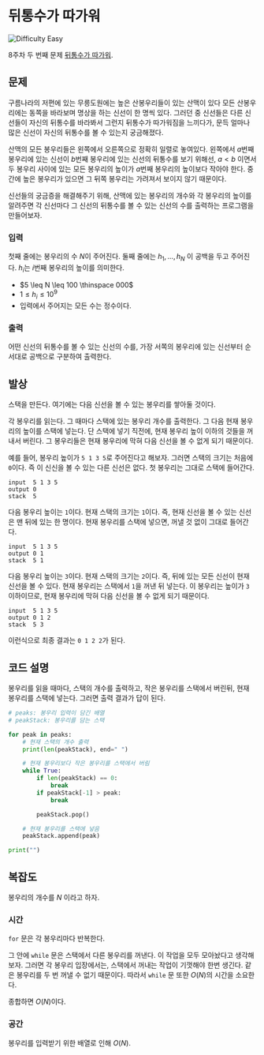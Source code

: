 # 뒤통수가 따가워

![Difficulty Easy](https://img.shields.io/badge/Difficulty-Easy-green)

8주차 두 번째 문제 [뒤통수가 따가워][problem].

[problem]: https://edu.goorm.io/learn/lecture/33428/%EC%95%8C%EA%B3%A0%EB%A6%AC%EC%A6%98-%EB%A8%BC%EB%8D%B0%EC%9D%B4-%EC%B1%8C%EB%A6%B0%EC%A7%80-%EC%8B%9C%EC%A6%8C1/lesson/1686052/8%EC%A3%BC%EC%B0%A8-%EB%AC%B8%EC%A0%9C-2-%EB%92%A4%ED%86%B5%EC%88%98%EA%B0%80-%EB%94%B0%EA%B0%80%EC%9B%8C



## 문제

구름나라의 저편에 있는 무릉도원에는 높은 산봉우리들이 있는 산맥이 있다
모든 산봉우리에는 동쪽을 바라보며 명상을 하는 신선이 한 명씩 있다.
그러던 중 신선들은 다른 신선들이 자신의 뒤통수를 바라봐서 그런지 뒤통수가 따가워짐을 느끼다가, 문득 얼마나 많은 신선이 자신의 뒤통수를 볼 수 있는지 궁금해졌다.

산맥의 모든 봉우리들은 왼쪽에서 오른쪽으로 정확히 일렬로 놓여있다.
왼쪽에서 $a$번째 봉우리에 있는 신선이 $b$번째 봉우리에 있는 신선의 뒤통수를 보기 위해선, $a < b$ 이면서 두 봉우리 사이에 있는 모든 봉우리의 높이가 $a$번째 봉우리의 높이보다 작아야 한다.
중간에 높은 봉우리가 있으면 그 뒤쪽 봉우리는 가려져서 보이지 않기 때문이다.

신선들의 궁금증을 해결해주기 위해, 산맥에 있는 봉우리의 개수와 각 봉우리의 높이를 알려주면 각 신선마다 그 신선의 뒤통수를 볼 수 있는 신선의 수를 출력하는 프로그램을 만들어보자.

### 입력

첫째 줄에는 봉우리의 수 $N$이 주어진다.
둘째 줄에는 $h_1, \dots, h_N$ 이 공백을 두고 주어진다.
$h_i$는 $i$번째 봉우리의 높이를 의미한다.

- $5 \leq N \leq 100 \thinspace 000$
- $1 \leq h_i \leq 10^9$
- 입력에서 주어지는 모든 수는 정수이다.

### 출력

어떤 신선의 뒤통수를 볼 수 있는 신선의 수를, 가장 서쪽의 봉우리에 있는 신선부터 순서대로 공백으로 구분하여 출력한다.



## 발상

스택을 만든다.
여기에는 다음 신선을 볼 수 있는 봉우리를 쌓아둘 것이다.

각 봉우리를 읽는다.
그 때마다 스택에 있는 봉우리 개수를 출력한다.
그 다음 현재 봉우리의 높이를 스택에 넣는다.
단 스택에 넣기 직전에, 현재 봉우리 높이 이하의 것들을 꺼내서 버린다.
그 봉우리들은 현재 봉우리에 막혀 다음 신선을 볼 수 없게 되기 때문이다.

예를 들어, 봉우리 높이가 `5 1 3 5`로 주어진다고 해보자.
그러면 스택의 크기는 처음에 `0`이다.
즉 이 신신을 볼 수 있는 다른 신선은 없다.
첫 봉우리는 그대로 스택에 들어간다.

```
input  5 1 3 5
output 0
stack  5
```

다음 봉우리 높이는 `1`이다.
현재 스택의 크기는 `1`이다.
즉, 현재 신선을 볼 수 있는 신선은 맨 뒤에 있는 한 명이다.
현재 봉우리를 스택에 넣으면, 꺼낼 것 없이 그대로 들어간다.

```
input  5 1 3 5
output 0 1
stack  5 1
```

다음 봉우리 높이는 `3`이다.
현재 스택의 크기는 `2`이다.
즉, 뒤에 있는 모든 신선이 현재 신선을 볼 수 있다.
현재 봉우리는 스택에서 `1`을 꺼낸 뒤 넣는다.
이 봉우리는 높이가 `3` 이하이므로, 현재 봉우리에 막혀 다음 신선을 볼 수 없게 되기 때문이다.

```
input  5 1 3 5
output 0 1 2
stack  5 3
```

이런식으로 최종 결과는 `0 1 2 2`가 된다.



## 코드 설명

봉우리를 읽을 때마다, 스택의 개수를 출력하고, 작은 봉우리를 스택에서 버린뒤, 현재 봉우리를 스택에 넣는다.
그러면 출력 결과가 답이 된다.

```python
# peaks: 봉우리 입력이 담긴 배열
# peakStack: 봉우리를 담는 스택

for peak in peaks:
    # 현재 스택의 개수 출력
    print(len(peakStack), end=" ")

    # 현재 봉우리보다 작은 봉우리를 스택에서 버림
    while True:
        if len(peakStack) == 0:
            break
        if peakStack[-1] > peak:
            break

        peakStack.pop()

    # 현재 봉우리를 스택에 넣음
    peakStack.append(peak)

print("")
```



## 복잡도

봉우리의 개수를 $N$ 이라고 하자.



### 시간

`for` 문은 각 봉우리마다 반복한다.

그 안에 `while` 문은 스택에서 다른 봉우리를 꺼낸다.
이 작업을 모두 모아놨다고 생각해보자.
그러면 각 봉우리 입장에서는, 스택에서 꺼내는 작업이 기껏해야 한번 생긴다.
같은 봉우리를 두 번 꺼낼 수 없기 때문이다.
따라서 `while` 문 또한 $O(N)$의 시간을 소요한다.

종합하면 $O(N)$이다.

### 공간

봉우리를 입력받기 위한 배열로 인해 $O(N)$.
